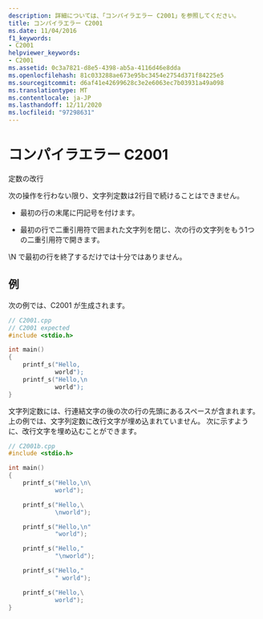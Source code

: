 ```yaml
---
description: 詳細については、「コンパイラエラー C2001」を参照してください。
title: コンパイラエラー C2001
ms.date: 11/04/2016
f1_keywords:
- C2001
helpviewer_keywords:
- C2001
ms.assetid: 0c3a7821-d8e5-4398-ab5a-4116d46e8dda
ms.openlocfilehash: 81c033288ae673e95bc3454e2754d371f84225e5
ms.sourcegitcommit: d6af41e42699628c3e2e6063ec7b03931a49a098
ms.translationtype: MT
ms.contentlocale: ja-JP
ms.lasthandoff: 12/11/2020
ms.locfileid: "97298631"
---
```

# <a name="compiler-error-c2001"></a>コンパイラエラー C2001

定数の改行

次の操作を行わない限り、文字列定数は2行目で続けることはできません。

- 最初の行の末尾に円記号を付けます。

- 最初の行で二重引用符で囲まれた文字列を閉じ、次の行の文字列をもう1つの二重引用符で開きます。

\N で最初の行を終了するだけでは十分ではありません。

## <a name="examples"></a>例

次の例では、C2001 が生成されます。

```cpp
// C2001.cpp
// C2001 expected
#include <stdio.h>

int main()
{
    printf_s("Hello,
             world");
    printf_s("Hello,\n
             world");
}
```

文字列定数には、行連結文字の後の次の行の先頭にあるスペースが含まれます。 上の例では、文字列定数に改行文字が埋め込まれていません。 次に示すように、改行文字を埋め込むことができます。

```cpp
// C2001b.cpp
#include <stdio.h>

int main()
{
    printf_s("Hello,\n\
             world");

    printf_s("Hello,\
             \nworld");

    printf_s("Hello,\n"
             "world");

    printf_s("Hello,"
             "\nworld");

    printf_s("Hello,"
             " world");

    printf_s("Hello,\
             world");
}
```
